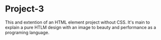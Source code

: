 # Project-3
This and extention of an HTML element project without CSS.
It's main to explain a pure HTLM design with an image to beauty and performance as a programing language.
